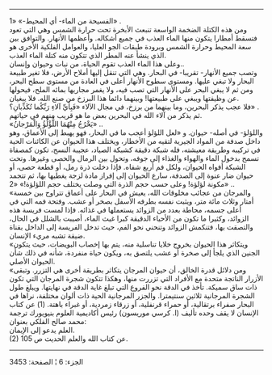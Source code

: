 ------------------------------------------------------------------------

الفسيحة من الماء- أي المحيط-» «1» .  
ومن هذه الكتلة الضخمة الواسعة تنبعث الأبخرة تحت حرارة الشمس وهي التي
تعود فتسقط أمطارا يتكون منها الماء العذب في جميع أشكاله. وأعظمها
الأنهار. والتوافق بين سعة المحيط وحرارة الشمس وبرودة طبقات الجو العليا،
والعوامل الفلكية الأخرى هو الذي ينشأ عنه المطر الذي تتكون منه كتلة الماء
العذب.  
وعلى هذا الماء العذب تقوم الحياة، من نبات وحيوان وإنسان..  
وتصب جميع الأنهار- تقريبا- في البحار. وهي التي تنقل إليها أملاح الأرض،
فلا تغير طبيعة البحار ولا تبغي عليها. ومستوى سطوح الأنهار أعلى في العادة
من مستوى سطح البحر، ومن ثم لا يبغي البحر على الأنهار التي تصب فيه، ولا
يغمر مجاريها بمائه الملح، فيحولها عن وظيفتها ويبغي على طبيعتها! وبينهما
دائما هذا البرزخ من صنع الله. فلا يبغيان.  
فلا عجب يذكر البحرين، وما بينهما من برزخ، في مجال الآلاء «فَبِأَيِّ آلاءِ
رَبِّكُما تُكَذِّبانِ؟» .  
ثم يذكر من آلاء الله في البحرين بعض ما هو قريب منهم في حياتهم.  
«يَخْرُجُ مِنْهُمَا اللُّؤْلُؤُ وَالْمَرْجانُ» ..  
واللؤلؤ- في أصله- حيوان. و «لعل اللؤلؤ أعجب ما في البحار، فهو يهبط إلى
الأعماق، وهو داخل صدفة من المواد الجيرية لتقيه من الأخطار، ويختلف هذا
الحيوان عن الكائنات الحية في تركيبه وطريقة معيشته، فله شبكة دقيقة كشبكة
الصياد، عجيبة النسج، تكون كمصفاة تسمح بدخول الماء والهواء والغذاء إلى
جوفه، وتحول بين الرمال والحصى وغيرها. وتحت الشبكة أفواه الحيوان، ولكل فم
أربع شفاه. فإذا دخلت ذرة رمل، أو قطعة حصى، أو حيوان ضار عنوة إلى الصدفة،
سارع الحيوان إلى إفراز مادة لزجة يغطيها بها، ثم تتجمد مكونة لؤلؤة! وعلى
حسب حجم الذرة التي وصلت يختلف حجم اللؤلؤة!» «2» ..  
«والمرجان من عجائب مخلوقات الله، يعيش في البحار على أعماق تتراوح بين
خمسة أمتار وثلاث مائة متر، ويثبت نفسه بطرفه الأسفل بصخر أو عشب. وفتحة
فمه التي في أعلى جسمه، محاطة بعدد من الزوائد يستعملها في غذائه. فإذا
لمست فريسة هذه الزوائد، وكثيرا ما تكون من الأحياء الدقيقة كبرا غيث
الماء، أصيبت بالشلل في الحال، والتصقت بها، فتنكمش الزوائد وتنحني نحو
الفم، حيث تدخل الفريسة إلى الداخل بقناة ضيقة تشبه مريء الإنسان.  
«ويتكاثر هذا الحيوان بخروج خلايا تناسلية منه، يتم بها إخصاب البويضات،
حيث يتكون الجنين الذي يلجأ إلى صخرة أو عشب يلتصق به، ويكون حياة منفردة،
شأنه في ذلك شأن الحيوان الأصلي.  
«ومن دلائل قدرة الخالق، أن حيوان المرجان يتكاثر بطريقة أخرى هي التزرر.
وتبقى الأزرار الناتجة متحدة مع الأفراد التي تزررت منها، وهكذا تتكون شجرة
المرجان التي تكون ذات ساق سميكة. تأخذ في الدقة نحو الفروع التي تبلغ غاية
الدقة في نهايتها. ويبلغ طول الشجرة المرجانية ثلاثين سنتيمترا. والجزر
المرجانية الحية ذات ألوان مختلفة، نراها في البحار صفراء برتقالية، أو
حمراء قرنفلية، أو زرقاء زمردية، أو غبراء باهتة. (1) عن كتاب الإنسان لا
يقف وحده تأليف (ا. كرسي موريسون) رئيس أكاديمية العلوم بنيويورك ترجمة
محمد صالح الفلكي بعنوان:  
العلم يدعو إلى الإيمان.  
(2) عن كتاب الله والعلم الحديث ص 105.

------------------------------------------------------------------------

الجزء: 6 ¦ الصفحة: 3453
